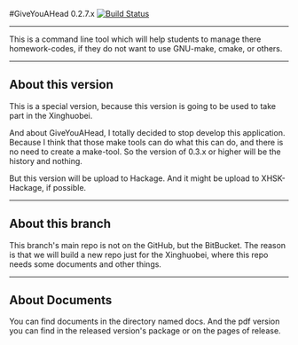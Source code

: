 #GiveYouAHead 0.2.7.x
[![Build Status](https://travis-ci.org/Qinka/GiveYouAHead.svg?branch=0.2.7.x)](https://travis-ci.org/Qinka/GiveYouAHead)

---

This is a command line tool which will help students to manage there homework-codes, if they do not want to use GNU-make, cmake, or others.

---

## About this version

This is a special version, because this version is going to be used to take part in the Xinghuobei.

And about GiveYouAHead, I totally decided to stop develop this application. Because I think that those make tools can do what this can do, and there is no need to create a make-tool. So the version of 0.3.x or higher will be the history and nothing.

But this version will be upload to Hackage. And it might be upload to XHSK-Hackage, if possible.

---


## About this branch

This branch's main repo is not on the GitHub, but the BitBucket. The reason is that we will build a new repo just for the Xinghuobei, where this repo needs some documents and other things.

---

## About Documents

You can find documents in the directory named docs. And the pdf version you can find in the released version's package or on the pages of release.  
